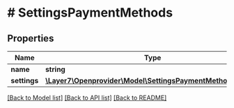 # # SettingsPaymentMethods

## Properties

Name | Type | Description | Notes
------------ | ------------- | ------------- | -------------
**name** | **string** |  | [optional]
**settings** | [**\Layer7\Openprovider\Model\SettingsPaymentMethodSettings**](SettingsPaymentMethodSettings.md) |  | [optional]

[[Back to Model list]](../../README.md#models) [[Back to API list]](../../README.md#endpoints) [[Back to README]](../../README.md)
